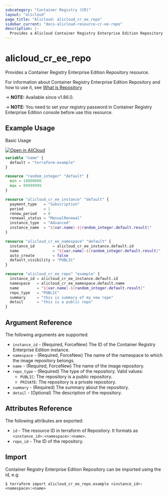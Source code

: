```yaml
---
subcategory: "Container Registry (CR)"
layout: "alicloud"
page_title: "Alicloud: alicloud_cr_ee_repo"
sidebar_current: "docs-alicloud-resource-cr-ee-repo"
description: |-
  Provides a Alicloud Container Registry Enterprise Edition Repository resource.
---
```


# alicloud_cr_ee_repo

Provides a Container Registry Enterprise Edition Repository resource.

For information about Container Registry Enterprise Edition Repository and how to use it, see [What is Repository](https://www.alibabacloud.com/help/en/acr/developer-reference/api-cr-2018-12-01-createrepository)

-> **NOTE:** Available since v1.86.0.

-> **NOTE:** You need to set your registry password in Container Registry Enterprise Edition console before use this resource.

## Example Usage

Basic Usage

<div style="display: block;margin-bottom: 40px;"><div class="oics-button" style="float: right;position: absolute;margin-bottom: 10px;">
  <a href="https://api.aliyun.com/terraform?resource=alicloud_cr_ee_repo&exampleId=c886163f-ce34-3536-e9ab-da6647a4420bc9c8213d&activeTab=example&spm=docs.r.cr_ee_repo.0.c886163fce&intl_lang=EN_US" target="_blank">
    <img alt="Open in AliCloud" src="https://img.alicdn.com/imgextra/i1/O1CN01hjjqXv1uYUlY56FyX_!!6000000006049-55-tps-254-36.svg" style="max-height: 44px; max-width: 100%;">
  </a>
</div></div>

```terraform
variable "name" {
  default = "terraform-example"
}

resource "random_integer" "default" {
  min = 10000000
  max = 99999999
}

resource "alicloud_cr_ee_instance" "default" {
  payment_type   = "Subscription"
  period         = 1
  renew_period   = 0
  renewal_status = "ManualRenewal"
  instance_type  = "Advanced"
  instance_name  = "${var.name}-${random_integer.default.result}"
}

resource "alicloud_cr_ee_namespace" "default" {
  instance_id        = alicloud_cr_ee_instance.default.id
  name               = "${var.name}-${random_integer.default.result}"
  auto_create        = false
  default_visibility = "PUBLIC"
}

resource "alicloud_cr_ee_repo" "example" {
  instance_id = alicloud_cr_ee_instance.default.id
  namespace   = alicloud_cr_ee_namespace.default.name
  name        = "${var.name}-${random_integer.default.result}"
  repo_type   = "PUBLIC"
  summary     = "this is summary of my new repo"
  detail      = "this is a public repo"
}
```

## Argument Reference

The following arguments are supported:

* `instance_id` - (Required, ForceNew) The ID of the Container Registry Enterprise Edition instance.
* `namespace` - (Required, ForceNew) The name of the namespace to which the image repository belongs.
* `name` - (Required, ForceNew) The name of the image repository.
* `repo_type` - (Required) The type of the repository. Valid values:
  - `PUBLIC`: The repository is a public repository.
  - `PRIVATE`: The repository is a private repository.
* `summary` - (Required) The summary about the repository.
* `detail` - (Optional) The description of the repository.

## Attributes Reference

The following attributes are exported:

* `id` - The resource ID in terraform of Repository. It formats as `<instance_id>:<namespace>:<name>`.
* `repo_id` - The ID of the repository.

## Import

Container Registry Enterprise Edition Repository can be imported using the id, e.g.

```shell
$ terraform import alicloud_cr_ee_repo.example <instance_id>:<namespace>:<name>
```
